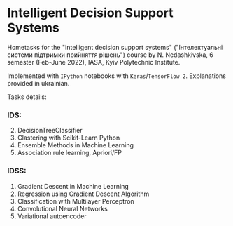 # Intelligent Decision Support Systems
Hometasks for the "Intelligent decision support systems" ("Інтелектуальні системи підтримки прийняття рішень")  course by N. Nedashkivska, 6 semester (Feb-June 2022), IASA, Kyiv Polytechnic Institute.

Implemented with `IPython` notebooks with  `Keras`/`TensorFlow 2`. Explanations provided in ukrainian.

Tasks details:
### IDS: 
2. DecisionTreeClassifier
3. Clastering with Scikit-Learn Python
4. Ensemble Methods in Machine Learning
5. Association rule learning, Apriori/FP

### IDSS:
1. Gradient Descent in Machine Learning
2. Regression using Gradient Descent Algorithm
3. Classification with Multilayer Perceptron
4. Convolutional Neural Networks
5. Variational autoencoder
